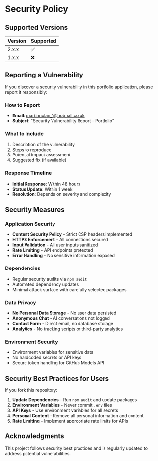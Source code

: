 # Security Policy

## Supported Versions

| Version | Supported          |
| ------- | ------------------ |
| 2.x.x   | :white_check_mark: |
| 1.x.x   | :x:                |

## Reporting a Vulnerability

If you discover a security vulnerability in this portfolio application, please report it responsibly:

### How to Report

- **Email**: [martinnolan_1@hotmail.co.uk](mailto:martinnolan_1@hotmail.co.uk)
- **Subject**: "Security Vulnerability Report - Portfolio"

### What to Include

1. Description of the vulnerability
2. Steps to reproduce
3. Potential impact assessment
4. Suggested fix (if available)

### Response Timeline

- **Initial Response**: Within 48 hours
- **Status Update**: Within 1 week
- **Resolution**: Depends on severity and complexity

## Security Measures

### Application Security

- **Content Security Policy** - Strict CSP headers implemented
- **HTTPS Enforcement** - All connections secured
- **Input Validation** - All user inputs sanitized
- **Rate Limiting** - API endpoints protected
- **Error Handling** - No sensitive information exposed

### Dependencies

- Regular security audits via `npm audit`
- Automated dependency updates
- Minimal attack surface with carefully selected packages

### Data Privacy

- **No Personal Data Storage** - No user data persisted
- **Anonymous Chat** - AI conversations not logged
- **Contact Form** - Direct email, no database storage
- **Analytics** - No tracking scripts or third-party analytics

### Environment Security

- Environment variables for sensitive data
- No hardcoded secrets or API keys
- Secure token handling for GitHub Models API

## Security Best Practices for Users

If you fork this repository:

1. **Update Dependencies** - Run `npm audit` and update packages
2. **Environment Variables** - Never commit `.env` files
3. **API Keys** - Use environment variables for all secrets
4. **Personal Content** - Remove all personal information and content
5. **Rate Limiting** - Implement appropriate rate limits for APIs

## Acknowledgments

This project follows security best practices and is regularly updated to address potential vulnerabilities.
